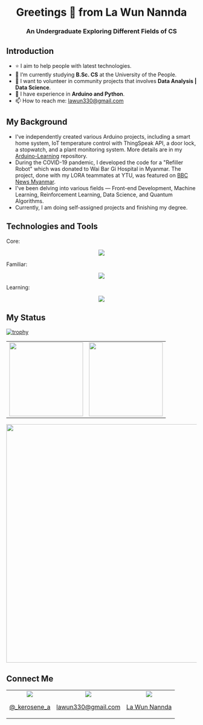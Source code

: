 <h1 align="center">Greetings 👋 from La Wun Nannda</h1>
<h3 align="center">An Undergraduate Exploring Different Fields of CS</h3>


## Introduction
- ⭐ I aim to help people with latest technologies.
- 🌱 I’m currently studying **B.Sc. CS** at the University of the People.
- 👯 I want to volunteer in community projects that involves **Data Analysis | Data Science**.
- 💬 I have experience in **Arduino and Python**.
- 📫 How to reach me: <u>lawun330@gmail.com</u>


## My Background 
- I've independently created various Arduino projects, including a smart home system, IoT temperature control with ThingSpeak API, a door lock, a stopwatch, and a plant monitoring system. More details are in my [Arduino-Learning](https://github.com/lawun330/Arduino-Learning) repository.
- During the COVID-19 pandemic, I developed the code for a "Refiller Robot" which was donated to Wai Bar Gi Hospital in Myanmar. The project, done with my LORA teammates at YTU, was featured on [BBC News Myanmar](https://youtu.be/Vs6lDYDOak4?si=kkbzYx5g9wyoec0Q).
- I've been delving into various fields — Front-end Development, Machine Learning, Reinforcement Learning, Data Science, and Quantum Algorithms.
- Currently, I am doing self-assigned projects and finishing my degree.

## Technologies and Tools
<p>Core:</p>
<div align="center">
  <a href="https://skillicons.dev">
    <img src="https://skillicons.dev/icons?i=py,arduino,java,anaconda,eclipse,git,github,"/>
  </a>
</div>

<p>Familiar:</p>
<div align="center">
  <a href="https://skillicons.dev">
    <img src="https://skillicons.dev/icons?i=cpp,css,php,html,latex,perl,mysql,gitlab,replit,codepen"/>
  </a>
</div>

<p>Learning:</p>
<div align="center">
  <a href="https://skillicons.dev">
    <img src="https://skillicons.dev/icons?i=sklearn,tensorflow,opencv,octave,powershell,docker"/>
  </a>
</div>


## My Status

[![trophy](https://github-profile-trophy.vercel.app/?username=lawun330&theme=discord)](https://github-profile-trophy.vercel.app/?username=lawun330)

<table align="center">
  <tr>
    <td>
      <img height="195px" src="https://leetcard.jacoblin.cool/lawun330?theme=wtf&font=Mandali&ext=activity"/>
    </td>
    <td>
      <img height="195px" src="https://github-readme-stats.vercel.app/api/top-langs/?username=lawun330&layout=compact"/>
    </td>
  </tr>
</table>
<div align="center">
      <img width="630px" src="https://github-readme-stats.vercel.app/api?username=lawun330&show_icons=true&theme=highcontrast"/>      
</div>


## Connect Me
<table align="center">
  <tr>
    <td align="center">
      <a href="https://discord.com/">
        <img src="https://skillicons.dev/icons?i=discord"/>
        <p>@_kerosene_a</p>
      </a>
    </td>
    <td align="center">
      <a href="https://mail.google.com/">
        <img src="https://skillicons.dev/icons?i=gmail"/>
        <p>lawun330@gmail.com</p>
      </a>
    </td>
    <td align="center">
      <a href="https://www.linkedin.com/in/la-wun-nannda-b047681b5/">
        <img src="https://skillicons.dev/icons?i=linkedin"/>
        <p>La Wun Nannda</p>
      </a>
    </td>
  </tr>
</table>

<!--
**lawun330/lawun330** is a ✨ _special_ ✨ repository because its `README.md` (this file) appears on your GitHub profile.

Here are some ideas to get you started:

- 🔭 I’m currently working on ...
- 🌱 I’m currently learning ...
- 👯 I’m looking to collaborate on ...
- 🤔 I’m looking for help with ...
- 💬 Ask me about ...
- 📫 How to reach me: ...
- 😄 Pronouns: ...
- ⚡ Fun fact: ...
-->
